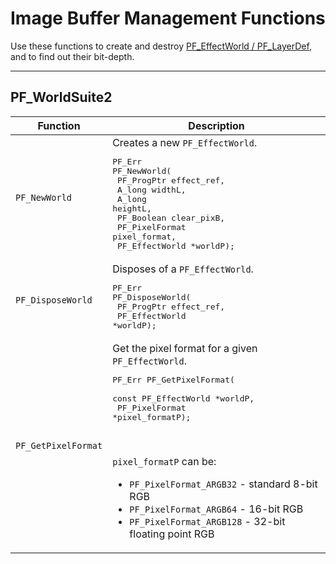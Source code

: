# Image Buffer Management Functions

Use these functions to create and destroy [PF_EffectWorld / PF_LayerDef](../effect-basics/PF_EffectWorld.md), and to find out their bit-depth.

---

## PF_WorldSuite2

| Function        | Description                                                                                                                                                                                                                                                                                                                                                                                     |
|---------------------|-----------------------------------------------------------------------------------------------------------------------------------------------------------------------------------------------------------------------------------------------------------------------------------------------------------------------------------------------------------------------------------------------------|
| `PF_NewWorld`       | Creates a new `PF_EffectWorld`.<br/><pre>PF_Err PF_NewWorld(<br/>  PF_ProgPtr      effect_ref,<br/>  A_long          widthL,<br/>  A_long          heightL,<br/>  PF_Boolean      clear_pixB,<br/>  PF_PixelFormat  pixel_format,<br/>  PF_EffectWorld  \*worldP);</pre>                                                                                                            |
| `PF_DisposeWorld`   | Disposes of a `PF_EffectWorld`.<br/><pre>PF_Err PF_DisposeWorld(<br/>  PF_ProgPtr      effect_ref,<br/>  PF_EffectWorld  \*worldP);</pre>                                                                                                                                                                                                                                           |
| `PF_GetPixelFormat` | Get the pixel format for a given `PF_EffectWorld`.<br/><pre>PF_Err PF_GetPixelFormat(<br/>  const PF_EffectWorld  \*worldP,<br/>  PF_PixelFormat        \*pixel_formatP);</pre><br/><br/>`pixel_formatP` can be:<ul><li>`PF_PixelFormat_ARGB32` - standard 8-bit RGB</li><li>`PF_PixelFormat_ARGB64` - 16-bit RGB</li><li>`PF_PixelFormat_ARGB128` - 32-bit floating point RGB</li></ul> |
